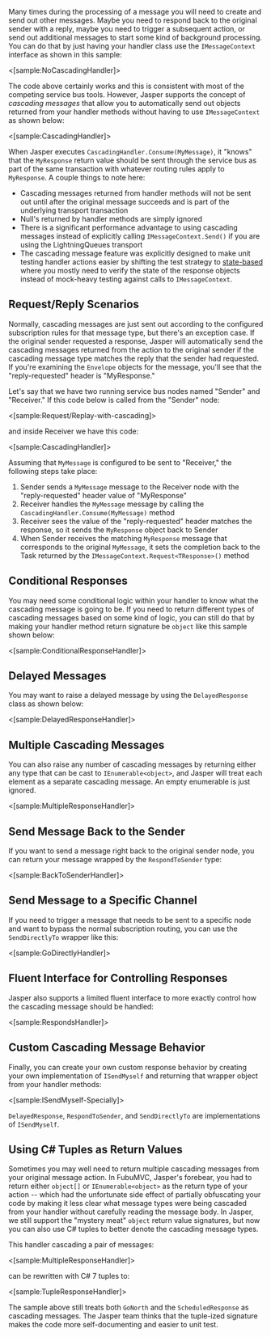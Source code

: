 <!--title:Cascading Messages-->


Many times during the processing of a message you will need to create and send out other messages. Maybe you need to respond back to the original sender with a reply,
maybe you need to trigger a subsequent action, or send out additional messages to start some kind of background processing. You can do that by just having
your handler class use the `IMessageContext` interface as shown in this sample:

<[sample:NoCascadingHandler]>

The code above certainly works and this is consistent with most of the competing service bus tools. However, Jasper supports the concept of _cascading messages_
that allow you to automatically send out objects returned from your handler methods without having to use `IMessageContext` as shown below:

<[sample:CascadingHandler]>

When Jasper executes `CascadingHandler.Consume(MyMessage)`, it "knows" that the `MyResponse` return value should be sent through the 
service bus as part of the same transaction with whatever routing rules apply to `MyResponse`. A couple things to note here:

* Cascading messages returned from handler methods will not be sent out until after the original message succeeds and is part of the underlying
  transport transaction
* Null's returned by handler methods are simply ignored
* There is a significant performance advantage to using cascading messages instead of explicitly calling `IMessageContext.Send()` if you are using the
  LightningQueues transport
* The cascading message feature was explicitly designed to make unit testing handler actions easier by shifting the test strategy 
  to [state-based](http://blog.jayfields.com/2008/02/state-based-testing.html) where you mostly need to verify the state of the response
  objects instead of mock-heavy testing against calls to `IMessageContext`.


## Request/Reply Scenarios
 
Normally, cascading messages are just sent out according to the configured subscription rules for that message type, but there's
an exception case. If the original sender requested a response, Jasper will automatically send the cascading messages returned
from the action to the original sender if the cascading message type matches the reply that the sender had requested. 
If you're examining the `Envelope` objects for the message, you'll see that the "reply-requested" header
is "MyResponse."

Let's say that we have two running service bus nodes named "Sender" and "Receiver." If this code below
is called from the "Sender" node:

<[sample:Request/Replay-with-cascading]>

and inside Receiver we have this code:

<[sample:CascadingHandler]>

Assuming that `MyMessage` is configured to be sent to "Receiver," the following steps take place:

1. Sender sends a `MyMessage` message to the Receiver node with the "reply-requested" header value of "MyResponse"
1. Receiver handles the `MyMessage` message by calling the `CascadingHandler.Consume(MyMessage)` method
1. Receiver sees the value of the "reply-requested" header matches the response, so it sends the `MyResponse` object back to Sender
1. When Sender receives the matching `MyResponse` message that corresponds to the original `MyMessage`, it sets the completion back
   to the Task returned by the `IMessageContext.Request<TResponse>()` method


## Conditional Responses

You may need some conditional logic within your handler to know what the cascading message is going to be. If you need to return
different types of cascading messages based on some kind of logic, you can still do that by making your handler method return signature
be `object` like this sample shown below:

<[sample:ConditionalResponseHandler]>


## Delayed Messages

You may want to raise a delayed message by using the `DelayedResponse` class as shown below:

<[sample:DelayedResponseHandler]>

## Multiple Cascading Messages

You can also raise any number of cascading messages by returning either any type that can be
cast to `IEnumerable<object>`, and Jasper will treat each element as a separate cascading message.
An empty enumerable is just ignored.

<[sample:MultipleResponseHandler]>

## Send Message Back to the Sender

If you want to send a message right back to the original sender node, you can return your message
wrapped by the `RespondToSender` type:

<[sample:BackToSenderHandler]>


## Send Message to a Specific Channel

If you need to trigger a message that needs to be sent to a specific node and want to bypass the 
normal subscription routing, you can use the `SendDirectlyTo` wrapper like this:

<[sample:GoDirectlyHandler]>


## Fluent Interface for Controlling Responses

Jasper also supports a limited fluent interface to more exactly control how the cascading message
should be handled:

<[sample:RespondsHandler]>


## Custom Cascading Message Behavior

Finally, you can create your own custom response behavior by creating your own implementation of
`ISendMyself` and returning that wrapper object from your handler methods:

<[sample:ISendMyself-Specially]>

`DelayedResponse`, `RespondToSender`, and `SendDirectlyTo` are implementations of `ISendMyself`.


## Using C# Tuples as Return Values

Sometimes you may well need to return multiple cascading messages from your original message action. In FubuMVC, Jasper's forebear, you had to return either `object[]` or `IEnumerable<object>` as the return type of your action -- which had the unfortunate side effect of partially obfuscating your code by making it less clear what message types were being cascaded from your handler without carefully
reading the message body. In Jasper, we still support the "mystery meat" `object` return value signatures, but now you can also use
C# tuples to better denote the cascading message types.

This handler cascading a pair of messages:

<[sample:MultipleResponseHandler]>

can be rewritten with C# 7 tuples to:

<[sample:TupleResponseHandler]>

The sample above still treats both `GoNorth` and the `ScheduledResponse` as cascading messages. The Jasper team thinks that the
tuple-ized signature makes the code more self-documenting and easier to unit test.
